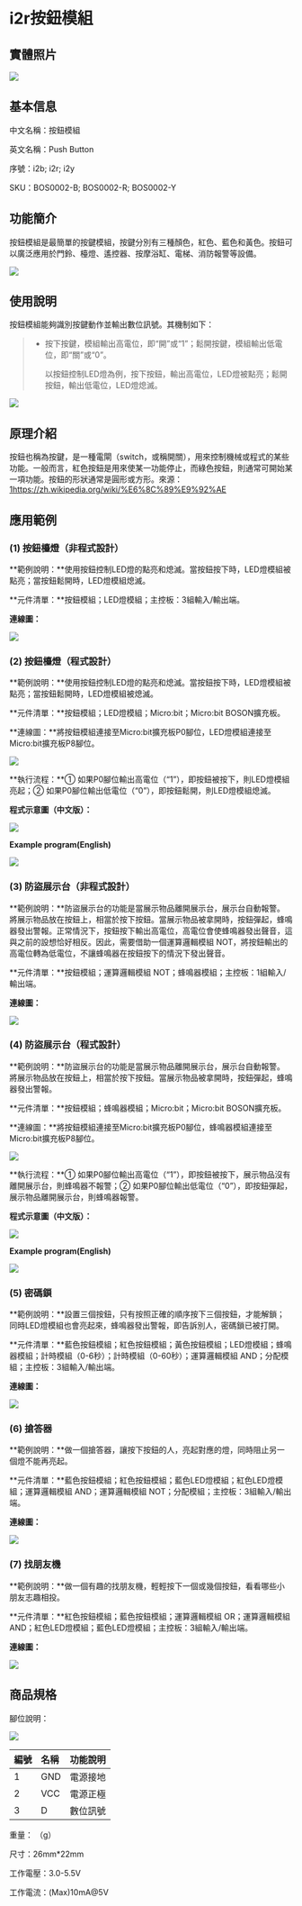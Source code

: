 # i2r按鈕模組

##  實體照片

![](../.gitbook/assets/push_button/push_button.jpg)

## 基本信息

中文名稱：按鈕模組

英文名稱：Push Button

序號：i2b; i2r; i2y

SKU：BOS0002-B; BOS0002-R; BOS0002-Y

## 功能簡介

按鈕模組是最簡單的按鍵模組，按鍵分別有三種顏色，紅色、藍色和黃色。按鈕可以廣泛應用於門鈴、檯燈、遙控器、按摩浴缸、電梯、消防報警等設備。

![](../.gitbook/assets/push_button/push_button_intro.png)

## 使用說明

按鈕模組能夠識別按鍵動作並輸出數位訊號。其機制如下：

> * 按下按鍵，模組輸出高電位，即“開”或“1”；鬆開按鍵，模組輸出低電位，即“關”或“0”。
>
>   以按鈕控制LED燈為例，按下按鈕，輸出高電位，LED燈被點亮；鬆開按鈕，輸出低電位，LED燈熄滅。

![](../.gitbook/assets/push_button/push_button_ui.png)

## 原理介紹

按鈕也稱為按鍵，是一種電閘（switch，或稱開關），用來控制機械或程式的某些功能。一般而言，紅色按鈕是用來使某一功能停止，而綠色按鈕，則通常可開始某一項功能。按鈕的形狀通常是圓形或方形。來源：[1https://zh.wikipedia.org/wiki/%E6%8C%89%E9%92%AE](https://zh.wikipedia.org/wiki/%E6%8C%89%E9%92%AE)

## 應用範例

### \(1\) 按鈕檯燈（非程式設計）

**範例說明：**使用按鈕控制LED燈的點亮和熄滅。當按鈕按下時，LED燈模組被點亮；當按鈕鬆開時，LED燈模組熄滅。

**元件清單：**按鈕模組；LED燈模組；主控板：3組輸入/輸出端。

**連線圖：**

![](../.gitbook/assets/push_button/push_button_example1.png)

### \(2\) 按鈕檯燈（程式設計）

**範例說明：**使用按鈕控制LED燈的點亮和熄滅。當按鈕按下時，LED燈模組被點亮；當按鈕鬆開時，LED燈模組被熄滅。

**元件清單：**按鈕模組；LED燈模組；Micro:bit；Micro:bit BOSON擴充板。

**連線圖：**將按鈕模組連接至Micro:bit擴充板P0腳位，LED燈模組連接至Micro:bit擴充板P8腳位。

![](../.gitbook/assets/push_button/push_button_example2.png)

**執行流程：**① 如果P0腳位輸出高電位（“1”），即按鈕被按下，則LED燈模組亮起；② 如果P0腳位輸出低電位（“0”），即按鈕鬆開，則LED燈模組熄滅。

**程式示意圖（中文版）：**

![](../.gitbook/assets/push_button/push_button_prg1_ch_tw.png)

**Example program(English)**

![](../.gitbook/assets/push_button/push_button_prg1_en.png)

### \(3\) 防盜展示台（非程式設計）

**範例說明：**防盜展示台的功能是當展示物品離開展示台，展示台自動報警。將展示物品放在按鈕上，相當於按下按鈕。當展示物品被拿開時，按鈕彈起，蜂鳴器發出警報。正常情況下，按鈕按下輸出高電位，高電位會使蜂鳴器發出聲音，這與之前的設想恰好相反。因此，需要借助一個運算邏輯模組 NOT，將按鈕輸出的高電位轉為低電位，不讓蜂鳴器在按鈕按下的情況下發出聲音。

**元件清單：**按鈕模組；運算邏輯模組 NOT；蜂鳴器模組；主控板：1組輸入/輸出端。

**連線圖：**

![](../.gitbook/assets/push_button_example3.png)

### \(4\) 防盜展示台（程式設計）

**範例說明：**防盜展示台的功能是當展示物品離開展示台，展示台自動報警。將展示物品放在按鈕上，相當於按下按鈕。當展示物品被拿開時，按鈕彈起，蜂鳴器發出警報。

**元件清單：**按鈕模組；蜂鳴器模組；Micro:bit；Micro:bit BOSON擴充板。

**連線圖：**將按鈕模組連接至Micro:bit擴充板P0腳位，蜂鳴器模組連接至Micro:bit擴充板P8腳位。

![](../.gitbook/assets/push_button/push_button_example4.png)

**執行流程：**① 如果P0腳位輸出高電位（“1”），即按鈕被按下，展示物品沒有離開展示台，則蜂鳴器不報警；② 如果P0腳位輸出低電位（“0”），即按鈕彈起，展示物品離開展示台，則蜂鳴器報警。

**程式示意圖（中文版）：**

![](../.gitbook/assets/push_button/push_button_prg2_ch_tw.png)

**Example program(English)**

![](../.gitbook/assets/push_button/push_button_prg2_en.png)

### \(5\) 密碼鎖

**範例說明：**設置三個按鈕，只有按照正確的順序按下三個按鈕，才能解鎖；同時LED燈模組也會亮起來，蜂鳴器發出警報，即告訴別人，密碼鎖已被打開。

**元件清單：**藍色按鈕模組；紅色按鈕模組；黃色按鈕模組；LED燈模組；蜂鳴器模組；計時模組（0-6秒）；計時模組（0-60秒）；運算邏輯模組 AND；分配模組；主控板：3組輸入/輸出端。

**連線圖：**

![](../.gitbook/assets/push_button/push_button_example5.png)

### \(6\) 搶答器

**範例說明：**做一個搶答器，讓按下按鈕的人，亮起對應的燈，同時阻止另一個燈不能再亮起。

**元件清單：**藍色按鈕模組；紅色按鈕模組；藍色LED燈模組；紅色LED燈模組；運算邏輯模組 AND；運算邏輯模組 NOT；分配模組；主控板：3組輸入/輸出端。

**連線圖：**

![](../.gitbook/assets/push_button/push_button_example6.png)

### \(7\) 找朋友機

**範例說明：**做一個有趣的找朋友機，輕輕按下一個或幾個按鈕，看看哪些小朋友志趣相投。

**元件清單：**紅色按鈕模組；藍色按鈕模組；運算邏輯模組 OR；運算邏輯模組 AND；紅色LED燈模組；藍色LED燈模組；主控板：3組輸入/輸出端。

**連線圖：**

![](../.gitbook/assets/push_button/push_button_example7.png)

## 商品規格

腳位說明：

![](../.gitbook/assets/push_button/push_button_spec.png)

| **編號** | **名稱** | **功能說明** |
| :--- | :--- | :--- |
| 1 | GND | 電源接地 |
| 2 | VCC | 電源正極 |
| 3 | D | 數位訊號 |

重量： （g）

尺寸：26mm\*22mm

工作電壓：3.0-5.5V

工作電流：\(Max\)10mA@5V

